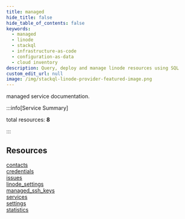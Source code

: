 ```yaml
---
title: managed
hide_title: false
hide_table_of_contents: false
keywords:
  - managed
  - linode
  - stackql
  - infrastructure-as-code
  - configuration-as-data
  - cloud inventory
description: Query, deploy and manage linode resources using SQL
custom_edit_url: null
image: /img/stackql-linode-provider-featured-image.png
---
```


managed service documentation.

:::info[Service Summary]

total resources: __8__  

:::

## Resources
<div class="row">
<div class="providerDocColumn">
<a href="/services/managed/contacts/">contacts</a><br />
<a href="/services/managed/credentials/">credentials</a><br />
<a href="/services/managed/issues/">issues</a><br />
<a href="/services/managed/linode_settings/">linode_settings</a>
</div>
<div class="providerDocColumn">
<a href="/services/managed/managed_ssh_keys/">managed_ssh_keys</a><br />
<a href="/services/managed/services/">services</a><br />
<a href="/services/managed/settings/">settings</a><br />
<a href="/services/managed/statistics/">statistics</a>
</div>
</div>